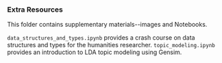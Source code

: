 ### Extra Resources

This folder contains supplementary materials--images and Notebooks. 

`data_structures_and_types.ipynb` provides a crash course on data structures and types for the humanities researcher. `topic_modeling.ipynb` provides an introduction to LDA topic modeling using Gensim.
